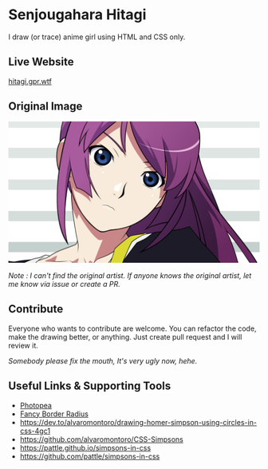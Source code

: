 # Senjougahara Hitagi

I draw (or trace) anime girl using HTML and CSS only.

## Live Website

[hitagi.gpr.wtf](https://hitagi.gpr.wtf)

## Original Image

![Hitagi](hitagi.png)

_Note : I can't find the original artist. If anyone knows the original artist, let me know via issue or create a PR._

## Contribute

Everyone who wants to contribute are welcome. You can refactor the code, make the drawing better, or anything. Just create pull request and I will review it.

_Somebody please fix the mouth, It's very ugly now, hehe._

## Useful Links & Supporting Tools

- [Photopea](https://www.photopea.com/)
- [Fancy Border Radius](https://9elements.github.io/fancy-border-radius/full-control.html)
- <https://dev.to/alvaromontoro/drawing-homer-simpson-using-circles-in-css-4gc1>
- <https://github.com/alvaromontoro/CSS-Simpsons>
- <https://pattle.github.io/simpsons-in-css>
- <https://github.com/pattle/simpsons-in-css>

